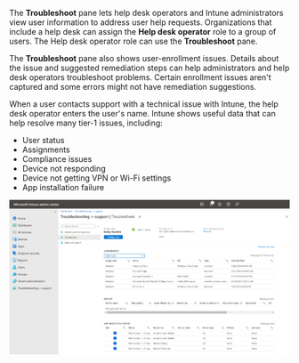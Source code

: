 The **Troubleshoot** pane lets help desk operators and Intune administrators view user information to address user help requests. Organizations that include a help desk can assign the **Help desk operator** role to a group of users. The Help desk operator role can use the **Troubleshoot** pane.

The **Troubleshoot** pane also shows user-enrollment issues. Details about the issue and suggested remediation steps can help administrators and help desk operators troubleshoot problems. Certain enrollment issues aren't captured and some errors might not have remediation suggestions.

When a user contacts support with a technical issue with Intune, the help desk operator enters the user's name. Intune shows useful data that can help resolve many tier-1 issues, including:

- User status
- Assignments
- Compliance issues
- Device not responding
- Device not getting VPN or Wi-Fi settings
- App installation failure

[ ![Screenshot of Intune Troublehooting workload in Microsoft Intune.](../media/intro-to-endpoint-manager-29.png) ](../media/intro-to-endpoint-manager-29.png#lightbox)